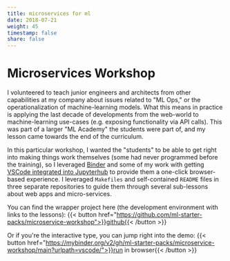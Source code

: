 ```yaml
---
title: microservices for ml
date: 2018-07-21
weight: 45
timestamp: false
share: false
---
```


# Microservices Workshop

I volunteered to teach junior engineers and architects from other capabilities at my company about issues related to "ML Ops," or the operationalization of machine-learning models.
What this means in practice is applying the last decade of developments from the web-world to machine-learning use-cases (e.g. exposing functionality via API calls).
This was part of a larger "ML Academy" the students were part of, and my lesson came towards the end of the curriculum.

In this particular workshop, I wanted the "students" to be able to get right into making things work themselves (some had never programmed before the training), so I leveraged [Binder](https://mybinder.org) and some of my work with getting [VSCode integrated into Jupyterhub](/projects/etc/#containerized-jupyterhub) to provide them a one-click browser-based experience.
I leveraged `Makefiles` and self-contained `README` files in three separate repositories to guide them through several sub-lessons about web apps and micro-services.

You can find the wrapper project here (the development environment with links to the lessons):
{{< button href="https://github.com/ml-starter-packs/microservice-workshop">}}github{{< /button >}}

Or if you're the interactive type, you can jump right into the demo:
{{< button href="https://mybinder.org/v2/gh/ml-starter-packs/microservice-workshop/main?urlpath=vscode/">}}run in browser{{< /button >}}
